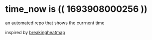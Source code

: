 # time_now is (( 1693908000256 ))

an automated repo that shows the currnent time

inspired by [breakingheatmap](https://github.com/breakingheatmap/breakingheatmap)